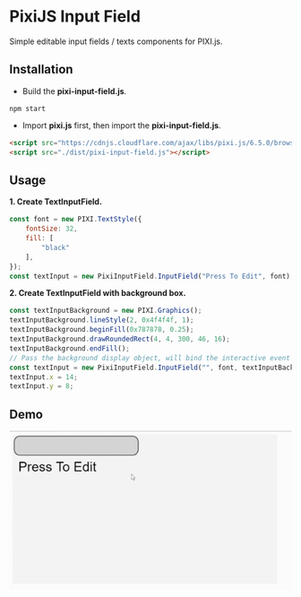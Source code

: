# PixiJS Input Field
Simple editable input fields / texts components for PIXI.js.

## Installation
- Build the **pixi-input-field.js**.
```shell
npm start
```
- Import **pixi.js** first, then import the **pixi-input-field.js**.
```html
<script src="https://cdnjs.cloudflare.com/ajax/libs/pixi.js/6.5.0/browser/pixi.min.js"></script>
<script src="./dist/pixi-input-field.js"></script>
```

## Usage
**1. Create TextInputField.**
```javascript
const font = new PIXI.TextStyle({
    fontSize: 32,
    fill: [
        "black"
    ],
});
const textInput = new PixiInputField.InputField("Press To Edit", font);
```

**2. Create TextInputField with background box.**
```javascript
const textInputBackground = new PIXI.Graphics();
textInputBackground.lineStyle(2, 0x4f4f4f, 1);
textInputBackground.beginFill(0x787878, 0.25);
textInputBackground.drawRoundedRect(4, 4, 300, 46, 16);
textInputBackground.endFill();
// Pass the background display object, will bind the interactive event on it.
const textInput = new PixiInputField.InputField("", font, textInputBackground);
textInput.x = 14;
textInput.y = 8;
```

## Demo
![demo_gif](./demo.gif)